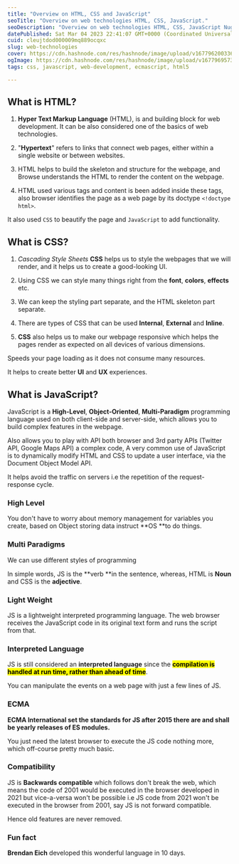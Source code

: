```yaml
---
title: "Overview on HTML, CSS and JavaScript"
seoTitle: "Overview on web technologies HTML, CSS, JavaScript."
seoDescription: "Overview on web technologies HTML, CSS, JavaScript Nuggets of its history."
datePublished: Sat Mar 04 2023 22:41:07 GMT+0000 (Coordinated Universal Time)
cuid: cleujtdod000009mq889ocqxc
slug: web-technologies
cover: https://cdn.hashnode.com/res/hashnode/image/upload/v1677962003369/c3da065f-68c6-433a-b4b3-2ef3f07d31fc.png
ogImage: https://cdn.hashnode.com/res/hashnode/image/upload/v1677969573571/5f3d3171-781b-4e5f-a0c5-783462a7a0b8.png
tags: css, javascript, web-development, ecmascript, html5

---
```


## **What is HTML?**

1. **Hyper Text Markup Language** (HTML), is and building block for web development. It can be also considered one of the basics of web technologies.
    
2. "**Hypertext**" refers to links that connect web pages, either within a single website or between websites.
    
3. HTML helps to build the skeleton and structure for the webpage, and Browse understands the HTML to render the content on the webpage.
    
4. HTML used various tags and content is been added inside these tags, also browser identifies the page as a web page by its doctype `<!doctype html>`.
    

It also used `CSS` to beautify the page and `JavaScript` to add functionality.

## What is CSS?

1. *Cascading Style Sheets* **CSS** helps us to style the webpages that we will render, and it helps us to create a good-looking UI.
    
2. Using CSS we can style many things right from the **font**, **colors**, **effects** etc.
    
3. We can keep the styling part separate, and the HTML skeleton part separate.
    
4. There are types of CSS that can be used **Internal**, **External** and **Inline**.
    
5. **CSS** also helps us to make our webpage responsive which helps the pages render as expected on all devices of various dimensions.
    

Speeds your page loading as it does not consume many resources.

It helps to create better **UI** and **UX** experiences.

## What is JavaScript?

JavaScript is a **High-Level**, **Object-Oriented**, **Multi-Paradigm** programming language used on both client-side and server-side, which allows you to build complex features in the webpage.

Also allows you to play with API both browser and 3rd party APIs (Twitter API, Google Maps API) a complex code, A very common use of JavaScript is to dynamically modify HTML and CSS to update a user interface, via the Document Object Model API.

It helps avoid the traffic on servers i.e the repetition of the request-response cycle.

### High Level

You don't have to worry about memory management for variables you create, based on Object storing data instruct \*\*OS \*\*to do things.

### Multi Paradigms

We can use different styles of programming

In simple words, JS is the \*\*verb \*\*in the sentence, whereas, HTML is **Noun** and CSS is the **adjective**.

### Light Weight

JS is a lightweight interpreted programming language. The web browser receives the JavaScript code in its original text form and runs the script from that.

### Interpreted Language

JS is still considered an **interpreted language** since the **<mark>compilation is handled at run time, rather than ahead of time</mark>**.

You can manipulate the events on a web page with just a few lines of JS.

### ECMA

**ECMA International set the standards for JS after 2015 there are and shall be yearly releases of ES modules.**

You just need the latest browser to execute the JS code nothing more, which off-course pretty much basic.

### Compatibility

JS is **Backwards compatible** which follows don't break the web, which means the code of 2001 would be executed in the browser developed in 2021 but vice-a-versa won't be possible i.e JS code from 2021 won't be executed in the browser from 2001, say JS is not forward compatible.

Hence old features are never removed.

### Fun fact

**Brendan Eich** developed this wonderful language in 10 days.